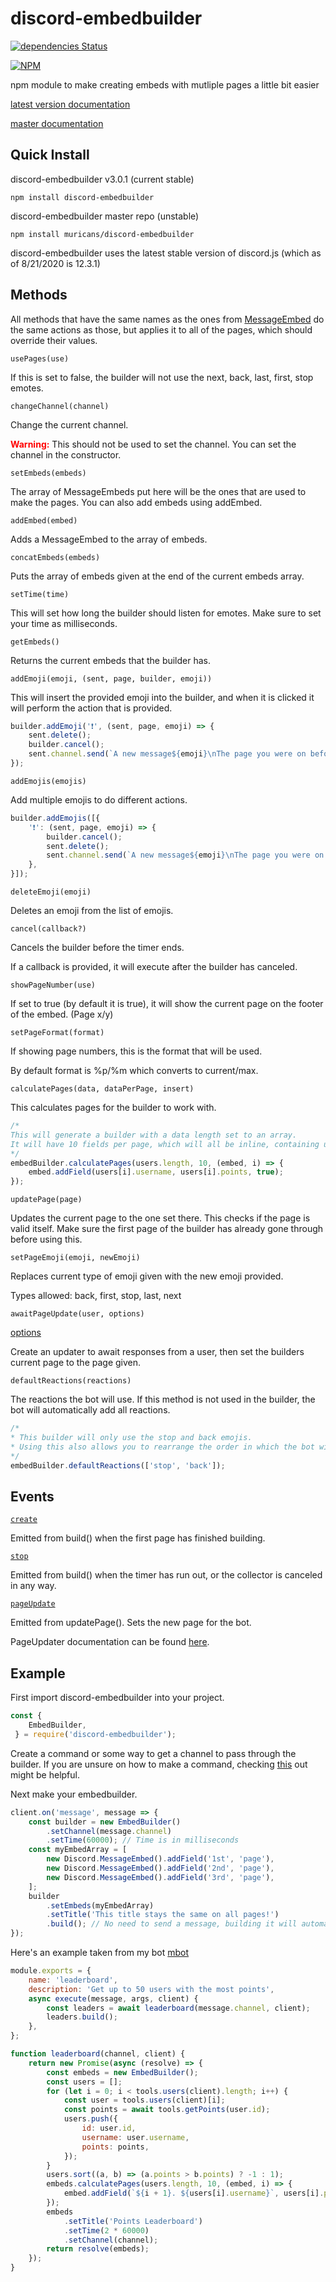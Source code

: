 # discord-embedbuilder
[![dependencies Status](https://david-dm.org/muricans/discord-embedbuilder/status.svg)](https://david-dm.org/muricans/discord-embedbuilder)

[![NPM](https://nodei.co/npm/discord-embedbuilder.png?downloads=true)](https://nodei.co/npm/discord-embedbuilder)

npm module to make creating embeds with mutliple pages a little bit easier

[latest version documentation](http://github.muricans.xyz/embedbuilder)

[master documentation](http://github.muricans.xyz/embedbuilder/master)

## Quick Install

discord-embedbuilder v3.0.1 (current stable)

`npm install discord-embedbuilder`

discord-embedbuilder master repo (unstable)

`npm install muricans/discord-embedbuilder`

discord-embedbuilder uses the latest stable version of discord.js (which as of 8/21/2020 is 12.3.1)

## Methods
All methods that have the same names as the ones from [MessageEmbed](https://discord.js.org/#/docs/main/stable/class/MessageEmbed) do the same actions as those, but applies it to all of the pages, which should override their values.

`usePages(use)`

If this is set to false, the builder will not use the next, back, last, first, stop emotes.

`changeChannel(channel)`

Change the current channel.

**<span style="color:red">Warning:</span>** This should not be used to set the channel. You can set the channel in the constructor.

`setEmbeds(embeds)`

The array of MessageEmbeds put here will be the ones that are used to make the pages. You can also add embeds using addEmbed.

`addEmbed(embed)`

Adds a MessageEmbed to the array of embeds.

`concatEmbeds(embeds)`

Puts the array of embeds given at the end of the current embeds array.

`setTime(time)`

This will set how long the builder should listen for emotes. Make sure to set your time as milliseconds.

`getEmbeds()`

Returns the current embeds that the builder has.

`addEmoji(emoji, (sent, page, builder, emoji))`

This will insert the provided emoji into the builder, and when it is clicked it will perform the action that is provided.

```javascript
builder.addEmoji('❗', (sent, page, emoji) => {
    sent.delete();
    builder.cancel();
    sent.channel.send(`A new message${emoji}\nThe page you were on before was ${page}`);
});
```

`addEmojis(emojis)`

Add multiple emojis to do different actions.

```javascript
builder.addEmojis([{
    '❗': (sent, page, emoji) => {
        builder.cancel();
        sent.delete();
        sent.channel.send(`A new message${emoji}\nThe page you were on before was ${page}`);
    },
}]);
```

`deleteEmoji(emoji)`

Deletes an emoji from the list of emojis.

`cancel(callback?)`

Cancels the builder before the timer ends.

If a callback is provided, it will execute after the builder has canceled.

`showPageNumber(use)`

If set to true (by default it is true), it will show the current page on the footer of the embed. (Page x/y)

`setPageFormat(format)`

If showing page numbers, this is the format that will be used.

By default format is %p/%m which converts to current/max.

`calculatePages(data, dataPerPage, insert)`

This calculates pages for the builder to work with.

```javascript
/*
This will generate a builder with a data length set to an array.
It will have 10 fields per page, which will all be inline, containing username and points data.
*/
embedBuilder.calculatePages(users.length, 10, (embed, i) => {
    embed.addField(users[i].username, users[i].points, true);
});
```

`updatePage(page)`

Updates the current page to the one set there. This checks if the page is valid itself. Make sure the first page of the builder has already gone through before using this.

`setPageEmoji(emoji, newEmoji)`

Replaces current type of emoji given with the new emoji provided.

Types allowed: back, first, stop, last, next

`awaitPageUpdate(user, options)`

[options](https://muricans.github.io/embedbuilder/master/interfaces/pageupdateoptions.html)

Create an updater to await responses from a user,
then set the builders current page to the page given.

`defaultReactions(reactions)`

The reactions the bot will use. If this  method is not used in the builder, the bot will automatically add all reactions.

```javascript
/*
* This builder will only use the stop and back emojis. 
* Using this also allows you to rearrange the order in which the bot will react with the emojis.
*/
embedBuilder.defaultReactions(['stop', 'back']);
```

## Events
[`create`](https://muricans.github.io/embedbuilder/master/classes/embedbuilder.html#create)

Emitted from build() when the first page has finished building.

[`stop`](https://muricans.github.io/embedbuilder/master/classes/embedbuilder.html#stop)

Emitted from build() when the timer has run out, or the collector is canceled in any way.

[`pageUpdate`](https://muricans.github.io/embedbuilder/master/classes/embedbuilder.html#pageUpdate)

Emitted from updatePage(). Sets the new page for the bot.

PageUpdater documentation can be found [here](https://muricans.github.io/embedbuilder/master/classes/pageupdater.html).

## Example
First import discord-embedbuilder into your project.

```javascript
const {
    EmbedBuilder,
 } = require('discord-embedbuilder');
```

Create a command or some way to get a channel to pass through the builder. If you are unsure on how to make a command, checking [this](https://discordjs.guide/) out might be helpful.

Next make your embedbuilder.

```javascript
client.on('message', message => {
    const builder = new EmbedBuilder()
        .setChannel(message.channel)
        .setTime(60000); // Time is in milliseconds
    const myEmbedArray = [
        new Discord.MessageEmbed().addField('1st', 'page'),
        new Discord.MessageEmbed().addField('2nd', 'page'), 
        new Discord.MessageEmbed().addField('3rd', 'page'),
    ];
    builder
        .setEmbeds(myEmbedArray)
        .setTitle('This title stays the same on all pages!')
        .build(); // No need to send a message, building it will automatically do it.
});
```

Here's an example taken from my bot [mbot](https://github.com/muricans/mbot/)

```javascript
module.exports = {
    name: 'leaderboard',
    description: 'Get up to 50 users with the most points',
    async execute(message, args, client) {
        const leaders = await leaderboard(message.channel, client);
        leaders.build();
    },
};

function leaderboard(channel, client) {
    return new Promise(async (resolve) => {
        const embeds = new EmbedBuilder();
        const users = [];
        for (let i = 0; i < tools.users(client).length; i++) {
            const user = tools.users(client)[i];
            const points = await tools.getPoints(user.id);
            users.push({
                id: user.id,
                username: user.username,
                points: points,
            });
        }
        users.sort((a, b) => (a.points > b.points) ? -1 : 1);
        embeds.calculatePages(users.length, 10, (embed, i) => {
            embed.addField(`${i + 1}. ${users[i].username}`, users[i].points, true);
        });
        embeds
            .setTitle('Points Leaderboard')
            .setTime(2 * 60000)
            .setChannel(channel);
        return resolve(embeds);
    });
}
```
